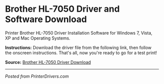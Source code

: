 # Brother HL-7050 Driver and Software Download

Printer Brother HL-7050 Driver Installation Software for Windows 7, Vista, XP and Mac Operating Systems.

**Instructions:** Download the driver file from the following link, then follow the onscreen instructions. That's all, now you're ready to go for a test print!

**Source:** [Brother HL-7050 Driver Download](https://printerdrivers.com/brother-hl-7050-driver/)

---
*Posted from PrinterDrivers.com*